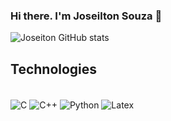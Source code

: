### Hi there. I'm Joseilton Souza 👋


![Joseiton GitHub stats](https://github-readme-stats.vercel.app/api?username=JoseiltonSouza&show_icons=true&theme=gruvbox)

## Technologies
<div style="display: inline_block"><br/>
    <img align="center" alt = C src = https://img.shields.io/badge/C-00599C?style=for-the-badge&logo=c&logoColor=white/>
    <img align="center" alt = C++ src = https://img.shields.io/badge/C%2B%2B-00599C?style=for-the-badge&logo=c%2B%2B&logoColor=white/>
    <img align="center" alt = Python src = https://img.shields.io/badge/Python-14354C?style=for-the-badge&logo=python&logoColor=white/>
    <img align="center" alt = Latex src = https://img.shields.io/badge/Overleaf-47A141?style=for-the-badge&logo=Overleaf&logoColor=white>
    
</div>


